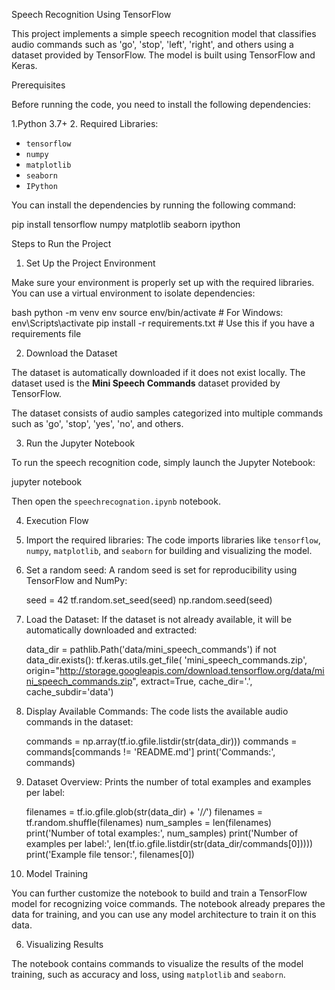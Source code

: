  Speech Recognition Using TensorFlow

This project implements a simple speech recognition model that classifies audio commands such as 'go', 'stop', 'left', 'right', and others using a dataset provided by TensorFlow. The model is built using TensorFlow and Keras.

 Prerequisites

Before running the code, you need to install the following dependencies:

1.Python 3.7+
2. Required Libraries:
   - `tensorflow`
   - `numpy`
   - `matplotlib`
   - `seaborn`
   - `IPython`

You can install the dependencies by running the following command:


pip install tensorflow numpy matplotlib seaborn ipython


Steps to Run the Project

 1. Set Up the Project Environment

Make sure your environment is properly set up with the required libraries. You can use a virtual environment to isolate dependencies:

bash
python -m venv env
source env/bin/activate  # For Windows: env\Scripts\activate
pip install -r requirements.txt  # Use this if you have a requirements file


 2. Download the Dataset

The dataset is automatically downloaded if it does not exist locally. The dataset used is the **Mini Speech Commands** dataset provided by TensorFlow.

The dataset consists of audio samples categorized into multiple commands such as 'go', 'stop', 'yes', 'no', and others.

 3. Run the Jupyter Notebook

To run the speech recognition code, simply launch the Jupyter Notebook:


jupyter notebook


Then open the `speechrecognation.ipynb` notebook.

 4. Execution Flow

1. Import the required libraries:
   The code imports libraries like `tensorflow`, `numpy`, `matplotlib`, and `seaborn` for building and visualizing the model.

2. Set a random seed:
   A random seed is set for reproducibility using TensorFlow and NumPy:

  
   seed = 42
   tf.random.set_seed(seed)
   np.random.seed(seed)


3. Load the Dataset:
   If the dataset is not already available, it will be automatically downloaded and extracted:


   data_dir = pathlib.Path('data/mini_speech_commands')
   if not data_dir.exists():
       tf.keras.utils.get_file(
           'mini_speech_commands.zip',
           origin="http://storage.googleapis.com/download.tensorflow.org/data/mini_speech_commands.zip",
           extract=True,
           cache_dir='.', cache_subdir='data')


4. Display Available Commands:
   The code lists the available audio commands in the dataset:


   commands = np.array(tf.io.gfile.listdir(str(data_dir)))
   commands = commands[commands != 'README.md']
   print('Commands:', commands)


5. Dataset Overview:
   Prints the number of total examples and examples per label:


   filenames = tf.io.gfile.glob(str(data_dir) + '/*/*')
   filenames = tf.random.shuffle(filenames)
   num_samples = len(filenames)
   print('Number of total examples:', num_samples)
   print('Number of examples per label:', len(tf.io.gfile.listdir(str(data_dir/commands[0]))))
   print('Example file tensor:', filenames[0])


5. Model Training

You can further customize the notebook to build and train a TensorFlow model for recognizing voice commands. The notebook already prepares the data for training, and you can use any model architecture to train it on this data.

 6. Visualizing Results

The notebook contains commands to visualize the results of the model training, such as accuracy and loss, using `matplotlib` and `seaborn`.

